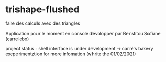 # trishape-flushed
faire des calculs avec des triangles

Application pour le moment en console dévolopper par Benstitou Sofiane (carrelebo)

project status : shell interface is under development -> carré's bakery exeperimentztion for more infomation (whrite the 01/02/2021)
